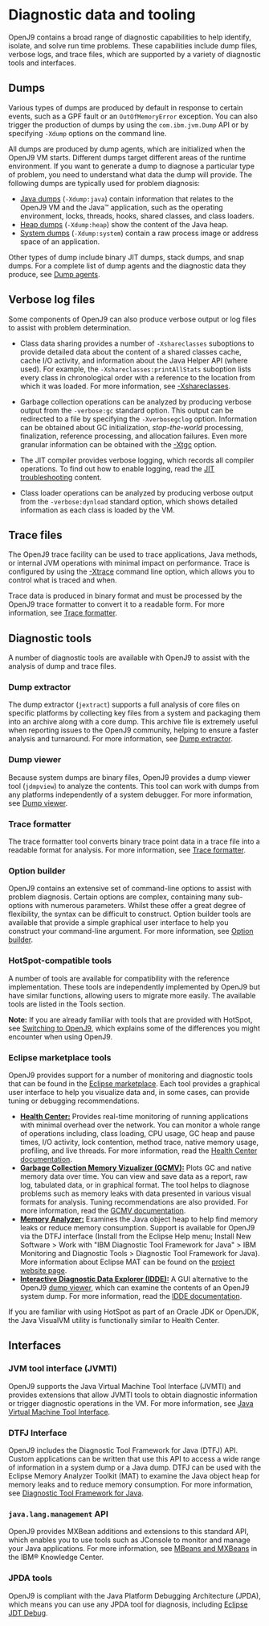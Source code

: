 <!--
* Copyright (c) 2017, 2020 IBM Corp. and others
*
* This program and the accompanying materials are made
* available under the terms of the Eclipse Public License 2.0
* which accompanies this distribution and is available at
* https://www.eclipse.org/legal/epl-2.0/ or the Apache
* License, Version 2.0 which accompanies this distribution and
* is available at https://www.apache.org/licenses/LICENSE-2.0.
*
* This Source Code may also be made available under the
* following Secondary Licenses when the conditions for such
* availability set forth in the Eclipse Public License, v. 2.0
* are satisfied: GNU General Public License, version 2 with
* the GNU Classpath Exception [1] and GNU General Public
* License, version 2 with the OpenJDK Assembly Exception [2].
*
* [1] https://www.gnu.org/software/classpath/license.html
* [2] http://openjdk.java.net/legal/assembly-exception.html
*
* SPDX-License-Identifier: EPL-2.0 OR Apache-2.0 OR GPL-2.0 WITH
* Classpath-exception-2.0 OR LicenseRef-GPL-2.0 WITH Assembly-exception
-->

# Diagnostic data and tooling

OpenJ9 contains a broad range of diagnostic capabilities to help identify, isolate, and solve run time problems. These capabilities include dump files, verbose logs, and trace files, which are supported by a variety of diagnostic tools and interfaces.  

## Dumps

Various types of dumps are produced by default in response to certain events, such as a GPF fault or an `OutOfMemoryError` exception. You can also trigger the production of dumps by using the `com.ibm.jvm.Dump` API or by specifying `-Xdump` options on the command line.

All dumps are produced by dump agents, which are initialized when the OpenJ9 VM starts. Different dumps target different areas of the runtime environment. If you want to generate a dump to diagnose a particular type of problem, you need to understand what data the dump will provide. The following dumps are typically used for problem diagnosis:   

- [Java dumps](dump_javadump.md) (`-Xdump:java`) contain information that relates to the OpenJ9 VM and the Java&trade; application, such as the operating environment, locks, threads, hooks, shared classes, and class loaders.
- [Heap dumps](dump_heapdump.md) (`-Xdump:heap`) show the content of the Java heap.
- [System dumps](dump_systemdump.md) (`-Xdump:system`) contain a raw process image or address space of an application.  

Other types of dump include binary JIT dumps, stack dumps, and snap dumps. For a complete list of dump agents and the diagnostic data they produce, see [Dump agents](xdump.md#dump-agents).

## Verbose log files

Some components of OpenJ9 can also produce verbose output or log files to assist with problem determination.

- Class data sharing provides a number of `-Xshareclasses` suboptions to provide detailed data about the content of a shared classes cache, cache I/O activity, and information about the Java Helper API (where used). For example, the `-Xshareclasses:printAllStats` suboption lists every class in chronological order with a reference to the location from which it was loaded. For more information, see [-Xshareclasses](xshareclasses.md).   

- Garbage collection operations can be analyzed by producing verbose output from the `-verbose:gc` standard option. This output can be redirected to a file by specifying the `-Xverbosegclog` option. Information can be obtained about GC initialization, *stop-the-world* processing, finalization, reference processing, and allocation failures. Even more granular information can be obtained with the [-Xtgc](xtgc.md) option.

- The JIT compiler provides verbose logging, which records all compiler operations. To find out how to enable logging, read the [JIT troubleshooting](jit.md#troubleshooting) content.

- Class loader operations can be analyzed by producing verbose output from the `-verbose:dynload` standard option, which shows detailed information as each class is loaded by the VM.


## Trace files

The OpenJ9 trace facility can be used to trace applications, Java methods, or internal JVM operations with minimal impact on performance. Trace is configured by using the [-Xtrace](xtrace.md) command line option, which allows you to control what is traced and when.

Trace data is produced in binary format and must be processed by the OpenJ9 trace formatter to convert it to a readable form. For more information, see [Trace formatter](tool_traceformat.md).

## Diagnostic tools

A number of diagnostic tools are available with OpenJ9 to assist with the analysis of dump and trace files.

### Dump extractor

The dump extractor (`jextract`) supports a full analysis of core files on specific platforms by collecting key files from a system and packaging them into an archive along with a core dump. This archive file is extremely useful when reporting issues to the OpenJ9
community, helping to ensure a faster analysis and turnaround. For more information, see
[Dump extractor](tool_jextract.md).

### Dump viewer

Because system dumps are binary files, OpenJ9 provides a dump viewer tool (`jdmpview`) to analyze the contents. This tool can work with dumps from any platforms independently of a system debugger. For more information, see [Dump viewer](tool_jdmpview.md).

### Trace formatter

The trace formatter tool converts binary trace point data in a trace file into a readable format for analysis. For more information, see
[Trace formatter](tool_traceformat.md).

### Option builder

OpenJ9 contains an extensive set of command-line options to assist with problem diagnosis. Certain options are complex, containing
many sub-options with numerous parameters. Whilst these offer a great degree of flexibility, the syntax can be difficult to construct.
Option builder tools are available that provide a simple graphical user interface to help you construct your command-line argument.
For more information, see [Option builder](tool_builder.md).

### HotSpot-compatible tools

A number of tools are available for compatibility with the reference implementation. These tools are independently implemented by
OpenJ9 but have similar functions, allowing users to migrate more easily. The available tools are listed in the Tools section.  

<i class="fa fa-pencil-square-o" aria-hidden="true"></i> **Note:** If you are already familiar with tools that are provided with HotSpot, see [Switching to OpenJ9](tool_migration.md), which explains some of the differences you might encounter when using OpenJ9.

### Eclipse marketplace tools

OpenJ9 provides support for a number of monitoring and diagnostic tools that can be found in the [Eclipse marketplace](https://marketplace.eclipse.org/). Each tool provides a graphical user interface to help you visualize data and, in some cases, can provide tuning or debugging recommendations.

- [**Health Center:**](https://marketplace.eclipse.org/content/ibm-monitoring-and-diagnostic-tools-health-center) Provides real-time monitoring of running applications with minimal overhead over the network. You can monitor a whole range of operations including, class loading, CPU usage, GC heap and pause times, I/O activity, lock contention, method trace, native memory usage, profiling, and live threads. For more information, read the [Health Center documentation](https://www.ibm.com/support/knowledgecenter/en/SS3KLZ/com.ibm.java.diagnostics.healthcenter.doc/homepage/plugin-homepage-hc.html).
- [**Garbage Collection Memory Vizualizer (GCMV):**](https://marketplace.eclipse.org/content/ibm-monitoring-and-diagnostic-tools-garbage-collection-and-memory-visualizer-gcmv) Plots GC and native memory data over time. You can view and save data as a report, raw log, tabulated data, or in graphical format. The tool helps to diagnose problems such as memory leaks with data presented in various visual formats for analysis. Tuning recommendations are also provided. For more information, read the [GCMV documentation](https://www.ibm.com/support/knowledgecenter/en/SS3KLZ/com.ibm.java.diagnostics.visualizer.doc/homepage/plugin-homepage-gcmv.html).
- [**Memory Analyzer:**](https://marketplace.eclipse.org/content/memory-analyzer-0) Examines the Java object heap to help find memory leaks or reduce memory consumption. Support is available for OpenJ9 via the DTFJ interface (Install from the Eclipse Help menu; Install New Software > Work with "IBM Diagnostic Tool Framework for Java" > IBM Monitoring and Diagnostic Tools > Diagnostic Tool Framework for Java). More information about Eclipse MAT can be found on the [project website page](https://www.eclipse.org/mat/).
- [**Interactive Diagnostic Data Explorer (IDDE):**](https://marketplace.eclipse.org/content/ibm-monitoring-and-diagnostic-tools-interactive-diagnostic-data-explorer-idde) A GUI alternative to the OpenJ9 [dump viewer](tool_jdmpview.md), which can examine the contents of an OpenJ9 system dump. For more information, read the [IDDE documentation](https://www.ibm.com/support/knowledgecenter/en/SS3KLZ/com.ibm.java.diagnostics.idde.doc/homepage/plugin-homepage-idde.html).

If you are familiar with using HotSpot as part of an Oracle JDK or OpenJDK, the Java VisualVM utility is functionally similar to Health Center.

## Interfaces

### JVM tool interface (JVMTI)

OpenJ9 supports the Java Virtual Machine Tool Interface (JVMTI) and provides extensions that allow JVMTI tools to obtain diagnostic information or trigger diagnostic operations in the VM. For more information, see [Java Virtual Machine Tool Interface](interface_jvmti.md).

### DTFJ Interface

OpenJ9 includes the Diagnostic Tool Framework for Java (DTFJ) API. Custom applications can be written that use this API to access a wide range of information in a system dump or a Java dump. DTFJ can be used with the Eclipse Memory Analyzer Toolkit (MAT) to examine the Java object heap for memory leaks and to reduce memory consumption. For more information, see [Diagnostic Tool Framework for Java](interface_dtfj.md).

### `java.lang.management` API

OpenJ9 provides MXBean additions and extensions to this standard API, which enables you to use tools such as JConsole to monitor and manage your Java applications. For more information, see [MBeans and MXBeans](https://www.ibm.com/support/knowledgecenter/SSYKE2_8.0.0/com.ibm.java.vm.80.doc/docs/mxbeans.html) in the IBM® Knowledge Center.

### JPDA tools

OpenJ9 is compliant with the Java Platform Debugging Architecture (JPDA), which means you can use any JPDA tool for diagnosis, including [Eclipse JDT Debug](https://www.eclipse.org/eclipse/debug/index.php).




<!-- ==== END OF TOPIC ==== dump_overview.md ==== -->

